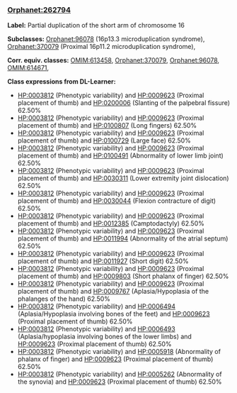
### [Orphanet:262794](http://www.orpha.net/ORDO/Orphanet_262794)
**Label:** Partial duplication of the short arm of chromosome 16

**Subclasses:** [Orphanet:96078](http://www.orpha.net/ORDO/Orphanet_96078) (16p13.3 microduplication syndrome), [Orphanet:370079](http://www.orpha.net/ORDO/Orphanet_370079) (Proximal 16p11.2 microduplication syndrome), 

**Corr. equiv. classes:** [OMIM:613458](http://purl.obolibrary.org/obo/OMIM_613458), [Orphanet:370079](http://www.orpha.net/ORDO/Orphanet_370079), [Orphanet:96078](http://www.orpha.net/ORDO/Orphanet_96078), [OMIM:614671](http://purl.obolibrary.org/obo/OMIM_614671), 

**Class expressions from DL-Learner:**

- [HP:0003812](http://purl.obolibrary.org/obo/HP_0003812) (Phenotypic variability) and [HP:0009623](http://purl.obolibrary.org/obo/HP_0009623) (Proximal placement of thumb) and [HP:0200006](http://purl.obolibrary.org/obo/HP_0200006) (Slanting of the palpebral fissure) 62.50%
- [HP:0003812](http://purl.obolibrary.org/obo/HP_0003812) (Phenotypic variability) and [HP:0009623](http://purl.obolibrary.org/obo/HP_0009623) (Proximal placement of thumb) and [HP:0100807](http://purl.obolibrary.org/obo/HP_0100807) (Long fingers) 62.50%
- [HP:0003812](http://purl.obolibrary.org/obo/HP_0003812) (Phenotypic variability) and [HP:0009623](http://purl.obolibrary.org/obo/HP_0009623) (Proximal placement of thumb) and [HP:0100729](http://purl.obolibrary.org/obo/HP_0100729) (Large face) 62.50%
- [HP:0003812](http://purl.obolibrary.org/obo/HP_0003812) (Phenotypic variability) and [HP:0009623](http://purl.obolibrary.org/obo/HP_0009623) (Proximal placement of thumb) and [HP:0100491](http://purl.obolibrary.org/obo/HP_0100491) (Abnormality of lower limb joint) 62.50%
- [HP:0003812](http://purl.obolibrary.org/obo/HP_0003812) (Phenotypic variability) and [HP:0009623](http://purl.obolibrary.org/obo/HP_0009623) (Proximal placement of thumb) and [HP:0030311](http://purl.obolibrary.org/obo/HP_0030311) (Lower extremity joint dislocation) 62.50%
- [HP:0003812](http://purl.obolibrary.org/obo/HP_0003812) (Phenotypic variability) and [HP:0009623](http://purl.obolibrary.org/obo/HP_0009623) (Proximal placement of thumb) and [HP:0030044](http://purl.obolibrary.org/obo/HP_0030044) (Flexion contracture of digit) 62.50%
- [HP:0003812](http://purl.obolibrary.org/obo/HP_0003812) (Phenotypic variability) and [HP:0009623](http://purl.obolibrary.org/obo/HP_0009623) (Proximal placement of thumb) and [HP:0012385](http://purl.obolibrary.org/obo/HP_0012385) (Camptodactyly) 62.50%
- [HP:0003812](http://purl.obolibrary.org/obo/HP_0003812) (Phenotypic variability) and [HP:0009623](http://purl.obolibrary.org/obo/HP_0009623) (Proximal placement of thumb) and [HP:0011994](http://purl.obolibrary.org/obo/HP_0011994) (Abnormality of the atrial septum) 62.50%
- [HP:0003812](http://purl.obolibrary.org/obo/HP_0003812) (Phenotypic variability) and [HP:0009623](http://purl.obolibrary.org/obo/HP_0009623) (Proximal placement of thumb) and [HP:0011927](http://purl.obolibrary.org/obo/HP_0011927) (Short digit) 62.50%
- [HP:0003812](http://purl.obolibrary.org/obo/HP_0003812) (Phenotypic variability) and [HP:0009623](http://purl.obolibrary.org/obo/HP_0009623) (Proximal placement of thumb) and [HP:0009803](http://purl.obolibrary.org/obo/HP_0009803) (Short phalanx of finger) 62.50%
- [HP:0003812](http://purl.obolibrary.org/obo/HP_0003812) (Phenotypic variability) and [HP:0009623](http://purl.obolibrary.org/obo/HP_0009623) (Proximal placement of thumb) and [HP:0009767](http://purl.obolibrary.org/obo/HP_0009767) (Aplasia/Hypoplasia of the phalanges of the hand) 62.50%
- [HP:0003812](http://purl.obolibrary.org/obo/HP_0003812) (Phenotypic variability) and [HP:0006494](http://purl.obolibrary.org/obo/HP_0006494) (Aplasia/Hypoplasia involving bones of the feet) and [HP:0009623](http://purl.obolibrary.org/obo/HP_0009623) (Proximal placement of thumb) 62.50%
- [HP:0003812](http://purl.obolibrary.org/obo/HP_0003812) (Phenotypic variability) and [HP:0006493](http://purl.obolibrary.org/obo/HP_0006493) (Aplasia/hypoplasia involving bones of the lower limbs) and [HP:0009623](http://purl.obolibrary.org/obo/HP_0009623) (Proximal placement of thumb) 62.50%
- [HP:0003812](http://purl.obolibrary.org/obo/HP_0003812) (Phenotypic variability) and [HP:0005918](http://purl.obolibrary.org/obo/HP_0005918) (Abnormality of phalanx of finger) and [HP:0009623](http://purl.obolibrary.org/obo/HP_0009623) (Proximal placement of thumb) 62.50%
- [HP:0003812](http://purl.obolibrary.org/obo/HP_0003812) (Phenotypic variability) and [HP:0005262](http://purl.obolibrary.org/obo/HP_0005262) (Abnormality of the synovia) and [HP:0009623](http://purl.obolibrary.org/obo/HP_0009623) (Proximal placement of thumb) 62.50%


